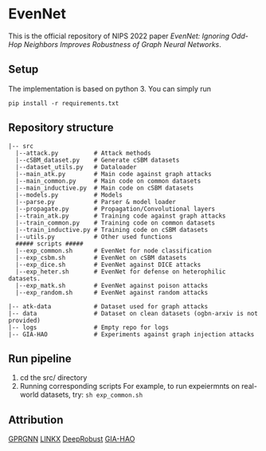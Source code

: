 # EvenNet
This is the official repository of NIPS 2022 paper *EvenNet: Ignoring Odd-Hop Neighbors Improves Robustness of Graph Neural Networks*.

## Setup
The implementation is based on python 3.
You can simply run

`pip install -r requirements.txt`

## Repository structure
```
|-- src
  |--attack.py          # Attack methods
  |--cSBM_dataset.py    # Generate cSBM datasets
  |--dataset_utils.py   # Dataloader
  |--main_atk.py        # Main code against graph attacks
  |--main_common.py     # Main code on common datasets
  |--main_inductive.py  # Main code on cSBM datasets
  |--models.py          # Models
  |--parse.py           # Parser & model loader
  |--propagate.py       # Propagation/Convolutional layers
  |--train_atk.py       # Training code against graph attacks
  |--train_common.py    # Training code on common datasets
  |--train_inductive.py # Training code on cSBM datasets
  |--utils.py           # Other used functions
  ##### scripts #####
  |--exp_common.sh      # EvenNet for node classification
  |--exp_csbm.sh        # EvenNet on cSBM datasets
  |--exp_dice.sh        # EvenNet against DICE attacks
  |--exp_heter.sh       # EvenNet for defense on heterophilic datasets.
  |--exp_matk.sh        # EvenNet against poison attacks
  |--exp_random.sh      # EvenNet against random attacks
  
|-- atk-data            # Dataset used for graph attacks
|-- data                # Dataset on clean datasets (ogbn-arxiv is not provided)
|-- logs                # Empty repo for logs
|-- GIA-HAO             # Experiments against graph injection attacks
```

## Run pipeline
1. cd the src/ directory
2. Running corresponding scripts
For example, to run expeiermnts on real-world datasets, try:
`sh exp_common.sh`

## Attribution
[GPRGNN](https://github.com/jianhao2016/GPRGNN)
[LINKX](https://github.com/CUAI/Non-Homophily-Large-Scale)
[DeepRobust](https://github.com/DSE-MSU/DeepRobust)
[GIA-HAO](https://github.com/LFhase/GIA-HAO)
